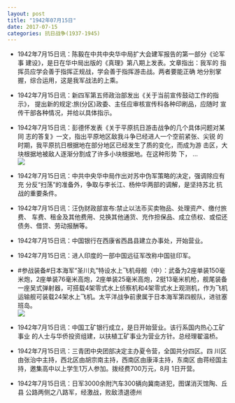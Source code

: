 ```yaml
---
layout: post
title: "1942年07月15日"
date: 2017-07-15
categories: 抗日战争(1937-1945)
---
```


<meta name="referrer" content="no-referrer" />

- 1942年7月15日讯：陈毅在中共中央华中局扩大会建军报告的第一部分《论军事 建设》，是日在华中局出版的《真理》第八期上发表。文章指出：我军的 指挥员应学会善于指挥正规战，学会善于指挥游击战。两者要能正确 地分别掌握，综合运用，这是我军战法的上乘。 

- 1942年7月15日讯：新四军第五师政治部发出《关于当前宣传鼓动工作的指示》， 提出新的规定:旅(分区)政委、主任应审核宣传科各种印刷品，应随时 宣传干部各种情况，并给以具体指示。 

- 1942年7月15日讯：彭德怀发表《关于平原抗日游击战争的几个具体问题对某同 志的答复》一文，指出平原地区敌我斗争已经进人一个空前紧张、尖锐 的时期，我平原抗日根据地在部分地区已经发生了质的变化，而成为游 击区，大块根据地被敌人逐渐分割成了许多小块根据地。在这种形势 下， ... <br/><img src="https://wx1.sinaimg.cn/large/aca367d8ly1fhktl1qjqqj20c80ayq31.jpg" />

- 1942年7月15日讯：中共中央华中局作出对苏中伪军策略的决定，强调除应有充 分反“扫荡”的准备外，争取与李长江、杨仲华两部的调解，是坚持苏北 抗战的重要条件。 

- 1942年7月15日讯：汪伪财政部宣布:禁止以法币买卖物品、处理资产、缴付旅费、 车费、租金及其他费用、兑换其他通货、充作担保品、成立债权、或偿还 债务、借贷、劳动报酬等。 

- 1942年7月15日讯：中国银行在西康省西昌县建立办事处，开始营业。 

- 1942年7月15日讯：进人印度的一部中国远征军改称中国驻印军。 

- #参战装备#日本海军“圣川丸”特设水上飞机母舰（中）：武备为2座单装150毫米炮，2座单装76毫米高炮，2座单装25毫米高炮，2挺13毫米机枪，舰尾装备一座吴式弹射器，可搭载4架零式水上侦察机和4架零式水上观测机，作为飞机运输舰可装载24架水上飞机。太平洋战争前隶属于日本海军第四舰队，进驻塞班岛。 <br/><img src="https://wx4.sinaimg.cn/large/aca367d8ly1fhkc8rgwh6j20m80kvdmb.jpg" />

- 1942年7月15日讯：中国工矿银行成立，是日开始营业。该行系国内热心工矿事业 的人士与华侨投资组建，以扶植工矿事业为营业方针。总经理翟温桥。 

- 1942年7月15日讯：三青团中央团部决定主办夏令营，全国共分四区。四 川区由张治中主持，西北区由胡宗南主持，西南区由康泽主持，东南区 由蒋经国主持，邀集高中以上学生1万人参加。拨经费700万元，8月 1日开营。 

- 1942年7月15日讯：日军3000余附汽车300辆向冀南进犯，图谋消灭馆陶、丘县 公路两侧之八路军，经激战，败敌溃退德州 

